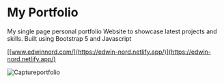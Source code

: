 # My Portfolio

My single page personal portfolio Website to showcase latest projects and skills. Built using Bootstrap 5 and Javascript

[[www.edwinnord.com/](https://edwin-nord.netlify.app/)](https://edwin-nord.netlify.app/)

![Captureportfolio](https://user-images.githubusercontent.com/92110494/194719664-ae15960a-512b-469b-826e-9ddfe982f465.JPG)

